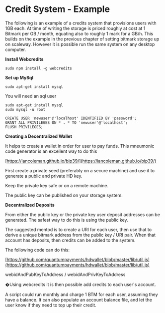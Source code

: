 # Credit System - Example

The following is an example of a credits system that provisions users with 1GB each.  At time of writing the storage is priced roughly at cost at 1 Bitmark per GB / month, equating also to roughly 1 mark for a GB/h.  This builds on the example in the previous chapter of setting bitmark storage up on scaleway.  However it is possible run the same system on any desktop computer.

**Install Webcredits**

```
sudo npm install -g webcredits
```

**Set up MySql**

```
sudo apt-get install mysql
```

You will need an sql user

```
sudo apt-get install mysql
sudo mysql -u root

CREATE USER 'newuser'@'localhost' IDENTIFIED BY 'password';
GRANT ALL PRIVILEGES ON * . * TO 'newuser'@'localhost';
FLUSH PRIVILEGES;
```

**Creating a Decentralized Wallet**

It helps to create a wallet in order for user to pay funds.  This mneumonic code generator is an excellent way to do this

[https://iancoleman.github.io/bip39/](https://iancoleman.github.io/bip39/)

First create a private seed \(preferably on a secure machine\) and use it to generate a public and private HD key.

Keep the private key safe or on a remote machine.

The public key can be published on your storage system.

**Decentralized Deposits**

From either the public key or the private key user deposit addresses can be generated.  The safest way to do this is using the public key.

The suggested mentod is to create a URI for each user, then use that to derive a unique bitmark address from the public key / URI pair.  When that account has deposits, then credits can be added to the system.

The following code can do this:

[https://github.com/quantumpayments/hdwallet/blob/master/lib/util.js](https://github.com/quantumpayments/hdwallet/blob/master/lib/util.js)

webidAndPubKeyToAddress / webidAndPrivKeyToAddress

�Using webcredits it is then possible add credits to each user's account.

A script could run monthly and charge 1 BTM for each user, assuming they have a balance.  It can also populate an account balance file, and let the user know if they need to top up their credit.


